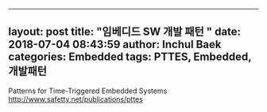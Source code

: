 
---
layout: post
title:  "임베디드 SW 개발 패턴 "
date:   2018-07-04 08:43:59
author: Inchul Baek
categories: Embedded
tags: PTTES, Embedded, 개발패턴
---
Patterns for Time-Triggered Embedded Systems
http://www.safetty.net/publications/pttes
